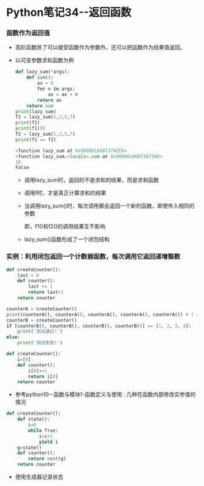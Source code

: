 # Python笔记34--返回函数

### 函数作为返回值

+ 高阶函数除了可以接受函数作为参数外，还可以把函数作为结果值返回。

+ 以可变参数求和函数为例

  ```python
  def lazy_sum(*args):
      def sum():
          ax = 0
          for n in args:
              ax = ax + n
          return ax
      return sum
  print(lazy_sum)
  f1 = lazy_sum(1,3,5,7)
  print(f1)
  print(f1())
  f2 = lazy_sum(1,3,5,7)
  print(f1 == f2)
  ```

  ```python
  <function lazy_sum at 0x000001A6B7374EE8>
  <function lazy_sum.<locals>.sum at 0x000001A6B73873A8>
  16
  False
  ```

  + 调用lazy_sum时，返回的不是求和的结果，而是求和函数

  + 调用f时，才是真正计算求和的结果

  + 当调用lazy_sum()时，每次调用都会返回一个新的函数，即使传入相同的参数

    即，f1()和f2()的调用结果互不影响

  + lazy_sum()函数形成了一个闭包结构

### 实例：利用闭包返回一个计数器函数，每次调用它返回递增整数

```python
def createCounter():
    last = 0
    def counter():
        last += 1
        return last+1
    return counter

counterA = createCounter()
print(counterA(), counterA(), counterA(), counterA(), counterA()) # 1 2 3 4 5
counterB = createCounter()
if [counterB(), counterB(), counterB(), counterB()] == [1, 2, 3, 4]:
    print('测试通过!')
else:
    print('测试失败!')
```

```python
def createCounter():
    i=[0]
    def counter():
        i[0]+=1
        return i[0]
    return counter
```

+ 参考python10--函数与模块1-函数定义与使用 : 几种在函数内部修改实参值的情况

```python
def createCounter():
    def state():
        i=0
        while True:
            i=i+1
            yield i
    g=state()
    def counter():
        return next(g)
    return counter
```

+ 使用生成器记录状态

  








